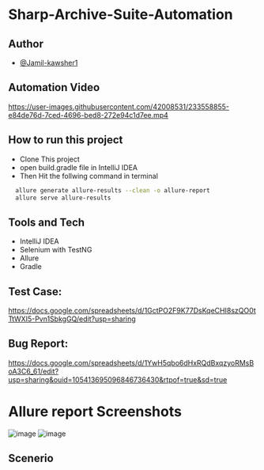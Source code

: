# Sharp-Archive-Suite-Automation





## Author

- [@Jamil-kawsher1](https://www.github.com/Jamil-kawsher1)
## Automation Video



https://user-images.githubusercontent.com/42008531/233558855-e84de76d-7ced-4696-bed8-272e94c1d7ee.mp4









## How to run this project

- Clone This project
- open build.gradle file in IntelliJ IDEA
- Then Hit the follwing command in terminal

```bash
  allure generate allure-results --clean -o allure-report
  allure serve allure-results
```
## Tools and Tech
- IntelliJ IDEA
- Selenium with TestNG
- Allure
- Gradle


## Test Case:
https://docs.google.com/spreadsheets/d/1GctPO2F9K77DsKqeCHI8szQO0tTtWXI5-Pvn1SbkgGQ/edit?usp=sharing

## Bug Report:
https://docs.google.com/spreadsheets/d/1YwH5qbo6dHxRQdBxqzyoRMsBoA3C6_61/edit?usp=sharing&ouid=105413695096846736430&rtpof=true&sd=true

# Allure report Screenshots
![image](https://user-images.githubusercontent.com/42008531/233557087-8dfc1fa2-2fb7-44a7-ae84-8f4d7a7a8b38.png)
![image](https://user-images.githubusercontent.com/42008531/233557178-c1add9d9-33a2-4d32-b266-0a1ce7b36896.png)








## Scenerio


